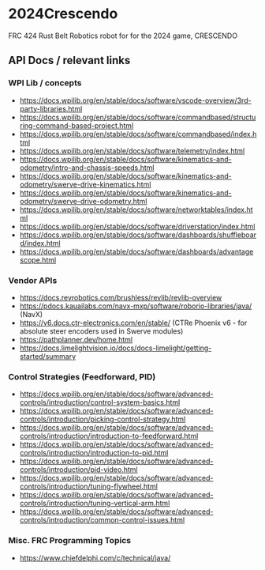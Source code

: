 # 2024Crescendo
FRC 424 Rust Belt Robotics robot for for the 2024 game, CRESCENDO

## API Docs / relevant links

### WPI Lib / concepts

- https://docs.wpilib.org/en/stable/docs/software/vscode-overview/3rd-party-libraries.html
- https://docs.wpilib.org/en/stable/docs/software/commandbased/structuring-command-based-project.html
- https://docs.wpilib.org/en/stable/docs/software/commandbased/index.html
- https://docs.wpilib.org/en/stable/docs/software/telemetry/index.html
- https://docs.wpilib.org/en/stable/docs/software/kinematics-and-odometry/intro-and-chassis-speeds.html
- https://docs.wpilib.org/en/stable/docs/software/kinematics-and-odometry/swerve-drive-kinematics.html
- https://docs.wpilib.org/en/stable/docs/software/kinematics-and-odometry/swerve-drive-odometry.html
- https://docs.wpilib.org/en/stable/docs/software/networktables/index.html
- https://docs.wpilib.org/en/stable/docs/software/driverstation/index.html
- https://docs.wpilib.org/en/stable/docs/software/dashboards/shuffleboard/index.html
- https://docs.wpilib.org/en/stable/docs/software/dashboards/advantagescope.html

### Vendor APIs

- https://docs.revrobotics.com/brushless/revlib/revlib-overview
- https://pdocs.kauailabs.com/navx-mxp/software/roborio-libraries/java/ (NavX)
- https://v6.docs.ctr-electronics.com/en/stable/ (CTRe Phoenix v6 - for absolute steer encoders used in Swerve modules)
- https://pathplanner.dev/home.html
- https://docs.limelightvision.io/docs/docs-limelight/getting-started/summary

### Control Strategies (Feedforward, PID)

- https://docs.wpilib.org/en/stable/docs/software/advanced-controls/introduction/control-system-basics.html
- https://docs.wpilib.org/en/stable/docs/software/advanced-controls/introduction/picking-control-strategy.html
- https://docs.wpilib.org/en/stable/docs/software/advanced-controls/introduction/introduction-to-feedforward.html
- https://docs.wpilib.org/en/stable/docs/software/advanced-controls/introduction/introduction-to-pid.html
- https://docs.wpilib.org/en/stable/docs/software/advanced-controls/introduction/pid-video.html
- https://docs.wpilib.org/en/stable/docs/software/advanced-controls/introduction/tuning-flywheel.html
- https://docs.wpilib.org/en/stable/docs/software/advanced-controls/introduction/tuning-vertical-arm.html
- https://docs.wpilib.org/en/stable/docs/software/advanced-controls/introduction/common-control-issues.html

### Misc. FRC Programming Topics

- https://www.chiefdelphi.com/c/technical/java/